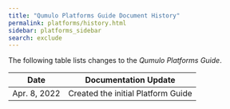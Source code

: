 ```yaml
---
title: "Qumulo Platforms Guide Document History"
permalink: platforms/history.html
sidebar: platforms_sidebar
search: exclude
---
```


The following table lists changes to the _Qumulo Platforms Guide_.

<table>
  <thead>
    <tr>
      <th>Date</th>
      <th>Documentation Update</th>
    </tr>
  </thead>
  <tbody>
    <tr>
      <td>Apr. 8, 2022</td>
      <td>Created the initial Platform Guide</td>
    </tr>
  </tbody>
</table>
